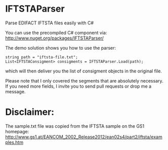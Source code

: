 # IFTSTAParser
Parse EDIFACT IFTSTA files easily with C#

You can use the precompiled C# component via:
http://www.nuget.org/packages/IFTSTAParser/

The demo solution shows you how to use the parser:


```
string path = "iftsta-file.txt";
List<IFTSTAConsigment> consigments = IFTSTAParser.Load(path);
```

which will then deliver you the list  of consigment objects in the original file.

Please note that I only covered the segments that are absolutely necessary. If you need more fields, I invite you to send pull requests or drop me a message.

# Disclaimer:
The sample.txt file was copied from the IFTSTA sample on the GS1 homepage:
http://www.gs1.at/EANCOM_2002_Release2012/ean02s4/part2/iftsta/examples.htm
